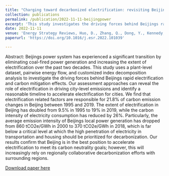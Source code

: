 ```yaml
---
title: "Charging toward decarbonized electrification: revisiting Beijings power system"
collection: publications
permalink: /publication/2022-11-11-beijingpower
excerpt: 'This study investigates the driving forces behind Beijings rapid electrification and contributions to city-level decarbonization.'
date: 2022-11-11
venue: 'Energy Strategy Reviews, Huo, D., Zhang, Q., Dong, Y., Kennedy, C., Zhang, C. '
paperurl: 'https://doi.org/10.1016/j.esr.2022.101039'

---
```

Abstract: Beijings power system has experienced a significant transition by eliminating coal-fired power generation and increasing the extent of electrification over the past two decades. This study uses a plant-level dataset, pairwise energy flow, and customized index decomposition analysis to investigate the driving forces behind Beijings rapid electrification and carbon mitigation effects. Our assessment approaches can reveal the role of electrification in driving city-level emissions and identify a reasonable timeline to accelerate electrification for cities. We find that electrification related factors are responsible for 21.8% of carbon emission changes in Beijing between 1995 and 2019. The extent of electrification in Beijing has doubled from 9.5% in 1995 to 19% in 2019, while the carbon intensity of electricity consumption has reduced by 26%. Particularly, the average emission intensity of Beijings local power generation has dropped from 860 tCO2e/GWh in 2000 to 370 tCO2e/GWh in 2018, which is far below a critical level at which the high penetration of electricity in transportation and housing should be prioritized for decarbonization. Our results confirm that Beijing is in the best position to accelerate electrification to meet its carbon neutrality goals; however, this will increasingly rely on regionally collaborative decarbonization efforts with surrounding regions.

[Download paper here](https://doi.org/10.1016/j.esr.2022.101039)


